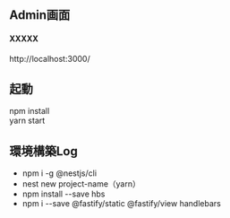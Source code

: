## Admin画面
#### XXXXX<br>
http://localhost:3000/

## 起動<br>
npm install<br>
yarn start

## 環境構築Log<br>
- npm i -g @nestjs/cli
- nest new project-name（yarn）
- npm install --save hbs
- npm i --save @fastify/static @fastify/view handlebars